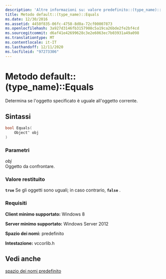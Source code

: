 ```yaml
---
description: 'Altre informazioni su: valore predefinito::(type_name):: Equals (metodo)'
title: Metodo default::(type_name)::Equals
ms.date: 12/30/2016
ms.assetid: 4450f835-06fc-4758-8d0a-72cf00007873
ms.openlocfilehash: 3a927d3146fb3157908c5a19ca26bde2fe2bf4cd
ms.sourcegitcommit: d6af41e42699628c3e2e6063ec7b03931a49a098
ms.translationtype: MT
ms.contentlocale: it-IT
ms.lasthandoff: 12/11/2020
ms.locfileid: "97273306"
---
```

# <a name="defaulttype_nameequals-method"></a>Metodo default::(type_name)::Equals

Determina se l'oggetto specificato è uguale all'oggetto corrente.

## <a name="syntax"></a>Sintassi

```cpp
bool Equals(
    Object^ obj
)
```

### <a name="parameters"></a>Parametri

*obj*<br/>
Oggetto da confrontare.

### <a name="return-value"></a>Valore restituito

**`true`** Se gli oggetti sono uguali; in caso contrario, **`false`** .

### <a name="requirements"></a>Requisiti

**Client minimo supportato:** Windows 8

**Server minimo supportato:** Windows Server 2012

**Spazio dei nomi:** predefinito

**Intestazione:** vccorlib.h

## <a name="see-also"></a>Vedi anche

[spazio dei nomi predefinito](../cppcx/default-namespace.md)

